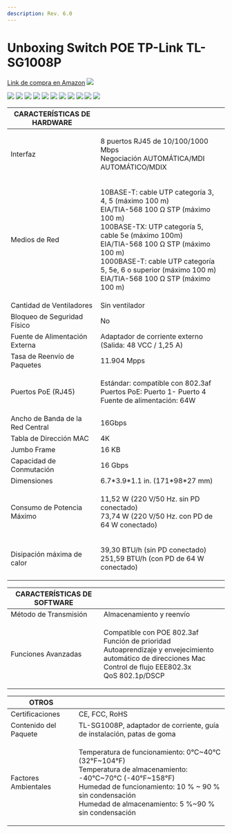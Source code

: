 ```yaml
---
description: Rev. 6.0
---
```


# Unboxing Switch POE TP-Link TL-SG1008P

[Link de compra en Amazon](https://amzn.to/3IXdJnE) ![](<../.gitbook/assets/image (61).png>)

![](../.gitbook/assets/IMG_20230604_134620.jpg) ![](../.gitbook/assets/IMG_20230604_134656.jpg) ![](../.gitbook/assets/IMG_20230604_134710.jpg) ![](../.gitbook/assets/IMG_20230604_134840.jpg) ![](../.gitbook/assets/IMG_20230604_134848.jpg) ![](../.gitbook/assets/IMG_20230604_134938.jpg) ![](../.gitbook/assets/IMG_20230604_135029.jpg) ![](../.gitbook/assets/IMG_20230604_135039.jpg) ![](../.gitbook/assets/IMG_20230604_140653.jpg) ![](<../.gitbook/assets/IMG_20230604_135227 (1).jpg>) ![](../.gitbook/assets/IMG_20230604_135418.jpg)

| **CARACTERÍSTICAS DE HARDWARE**  |                                                                                                                                                                                                                                                                                                                  |
| -------------------------------- | ---------------------------------------------------------------------------------------------------------------------------------------------------------------------------------------------------------------------------------------------------------------------------------------------------------------- |
| Interfaz                         | <p>8 puertos RJ45 de 10/100/1000 Mbps<br>Negociación AUTOMÁTICA/MDI AUTOMÁTICO/MDIX</p>                                                                                                                                                                                                                          |
| Medios de Red                    | <p>10BASE-T: cable UTP categoría 3, 4, 5 (máximo 100 m)<br>EIA/TIA-568 100 Ω STP (máximo 100 m)<br>100BASE-TX: UTP categoría 5, cable 5e (máximo 100m)<br>EIA/TIA-568 100 Ω STP (máximo 100 m)<br>1000BASE-T: cable UTP categoría 5, 5e, 6 o superior (máximo 100 m)<br>EIA/TIA-568 100 Ω STP (máximo 100 m)</p> |
| Cantidad de Ventiladores         | Sin ventilador                                                                                                                                                                                                                                                                                                   |
| Bloqueo de Seguridad Físico      | No                                                                                                                                                                                                                                                                                                               |
| Fuente de Alimentación Externa   | Adaptador de corriente externo (Salida: 48 VCC / 1,25 A)                                                                                                                                                                                                                                                         |
| Tasa de Reenvío de Paquetes      | 11.904 Mpps                                                                                                                                                                                                                                                                                                      |
| Puertos PoE (RJ45)               | <p>Estándar: compatible con 802.3af<br>Puertos PoE: Puerto 1- Puerto 4<br>Fuente de alimentación: 64W</p>                                                                                                                                                                                                        |
| Ancho de Banda de la Red Central | 16Gbps                                                                                                                                                                                                                                                                                                           |
| Tabla de Dirección MAC           | 4K                                                                                                                                                                                                                                                                                                               |
| Jumbo Frame                      | 16 KB                                                                                                                                                                                                                                                                                                            |
| Capacidad de Conmutación         | 16 Gbps                                                                                                                                                                                                                                                                                                          |
| Dimensiones                      | 6.7\*3.9\*1.1 in. (171\*98\*27 mm)                                                                                                                                                                                                                                                                               |
| Consumo de Potencia Máximo       | <p>11,52 W (220 V/50 Hz. sin PD conectado)<br>73,74 W (220 V/50 Hz. con PD de 64 W conectado)</p>                                                                                                                                                                                                                |
| Disipación máxima de calor       | <p>39,30 BTU/h (sin PD conectado)<br>251,59 BTU/h (con PD de 64 W conectado)</p>                                                                                                                                                                                                                                 |

| **CARACTERÍSTICAS DE SOFTWARE** |                                                                                                                                                                              |
| ------------------------------- | ---------------------------------------------------------------------------------------------------------------------------------------------------------------------------- |
| Método de Transmisión           | Almacenamiento y reenvío                                                                                                                                                     |
| Funciones Avanzadas             | <p>Compatible con POE 802.3af<br>Función de prioridad<br>Autoaprendizaje y envejecimiento automático de direcciones Mac<br>Control de flujo EEE802.3x<br>QoS 802.1p/DSCP</p> |

| **OTROS**             |                                                                                                                                                                                                                                           |
| --------------------- | ----------------------------------------------------------------------------------------------------------------------------------------------------------------------------------------------------------------------------------------- |
| Certificaciones       | CE, FCC, RoHS                                                                                                                                                                                                                             |
| Contenido del Paquete | TL-SG1008P, adaptador de corriente, guía de instalación, patas de goma                                                                                                                                                                    |
| Factores Ambientales  | <p>Temperatura de funcionamiento: 0°C~40°C (32°F~104°F)<br>Temperatura de almacenamiento: -40°C~70°C (-40°F~158°F)<br>Humedad de funcionamiento: 10 % ~ 90 % sin condensación<br>Humedad de almacenamiento: 5 %~90 % sin condensación</p> |
